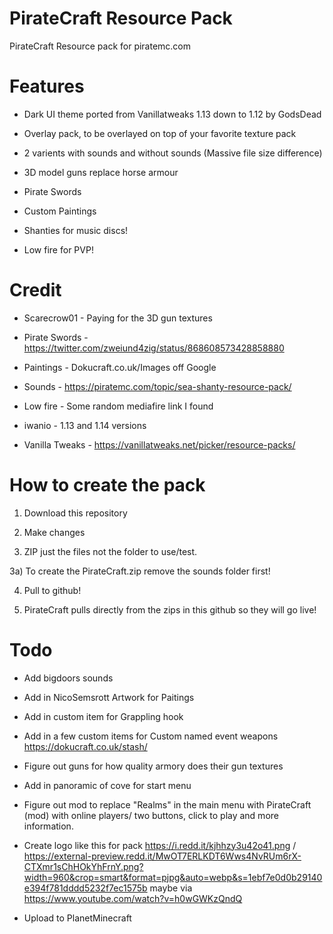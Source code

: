# PirateCraft Resource Pack
PirateCraft Resource pack for piratemc.com


# Features
- Dark UI theme ported from Vanillatweaks 1.13 down to 1.12 by GodsDead

- Overlay pack, to be overlayed on top of your favorite texture pack

- 2 varients with sounds and without sounds (Massive file size difference)

- 3D model guns replace horse armour

- Pirate Swords

- Custom Paintings

- Shanties for music discs!

- Low fire for PVP!

# Credit

- Scarecrow01 - Paying for the 3D gun textures

- Pirate Swords - https://twitter.com/zweiund4zig/status/868608573428858880

- Paintings - Dokucraft.co.uk/Images off Google

- Sounds - https://piratemc.com/topic/sea-shanty-resource-pack/

- Low fire - Some random mediafire link I found

- iwanio - 1.13 and 1.14 versions

- Vanilla Tweaks - https://vanillatweaks.net/picker/resource-packs/

# How to create the pack
1) Download this repository 

2) Make changes

3) ZIP just the files not the folder to use/test.

3a) To create the PirateCraft.zip remove the sounds folder first!

4) Pull to github!

5) PirateCraft pulls directly from the zips in this github so they will go live!


# Todo
- Add bigdoors sounds

- Add in NicoSemsrott Artwork for Paitings

- Add in custom item for Grappling hook

- Add in a few custom items for Custom named event weapons https://dokucraft.co.uk/stash/

- Figure out guns for how quality armory does their gun textures

- Add in panoramic of cove for start menu

- Figure out mod to replace "Realms" in the main menu with PirateCraft (mod) with online players/ two buttons, click to play and more information.

- Create logo like this for pack https://i.redd.it/kjhhzy3u42o41.png / https://external-preview.redd.it/MwOT7ERLKDT6Wws4NvRUm6rX-CTXmr1sChHOkYhFrnY.png?width=960&crop=smart&format=pjpg&auto=webp&s=1ebf7e0d0b29140e394f781dddd5232f7ec1575b maybe via https://www.youtube.com/watch?v=h0wGWKzQndQ

- Upload to PlanetMinecraft